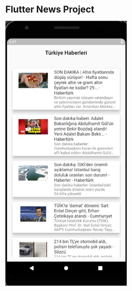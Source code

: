 # Flutter News Project 


![banner resmi](https://github.com/cihattalat/News-Flutter/blob/master/ss.jpg)
